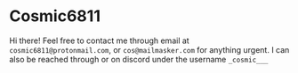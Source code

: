 # Cosmic6811
Hi there! Feel free to contact me through email at  `cosmic6811@protonmail.com`, or `cos@mailmasker.com` for anything urgent. I can also be reached through or on discord under the username `_cosmic___`
